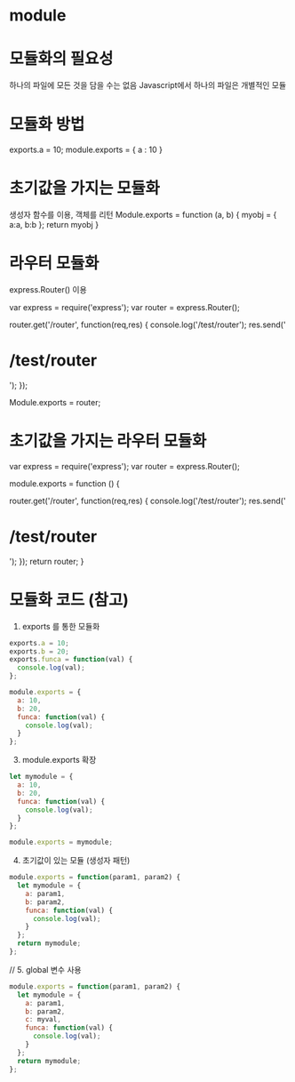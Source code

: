 # module

# 모듈화의 필요성

하나의 파일에 모든 것을 담을 수는 없음
Javascript에서 하나의 파일은 개별적인 모듈

# 모듈화 방법

exports.a = 10;
module.exports = { a : 10 }

# 초기값을 가지는 모듈화

생성자 함수를 이용, 객체를 리턴
Module.exports = function (a, b) { myobj = { a:a, b:b }; return myobj }

# 라우터 모듈화

express.Router() 이용

var express = require('express');
var router = express.Router();

router.get('/router', function(req,res) {
console.log('/test/router');
res.send('<h1>/test/router</h1>');
});

Module.exports = router;

# 초기값을 가지는 라우터 모듈화

var express = require('express');
var router = express.Router();

module.exports = function () {

router.get('/router', function(req,res) {
console.log('/test/router');
res.send('<h1>/test/router</h1>');
});
return router;
}

# 모듈화 코드 (참고)

1. exports 를 통한 모듈화

```js
exports.a = 10;
exports.b = 20;
exports.funca = function(val) {
  console.log(val);
};

module.exports = {
  a: 10,
  b: 20,
  funca: function(val) {
    console.log(val);
  }
};
```

3. module.exports 확장

```js
let mymodule = {
  a: 10,
  b: 20,
  funca: function(val) {
    console.log(val);
  }
};

module.exports = mymodule;
```

4. 초기값이 있는 모듈 (생성자 패턴)

```js
module.exports = function(param1, param2) {
  let mymodule = {
    a: param1,
    b: param2,
    funca: function(val) {
      console.log(val);
    }
  };
  return mymodule;
};
```

// 5. global 변수 사용

```js
module.exports = function(param1, param2) {
  let mymodule = {
    a: param1,
    b: param2,
    c: myval,
    funca: function(val) {
      console.log(val);
    }
  };
  return mymodule;
};
```
